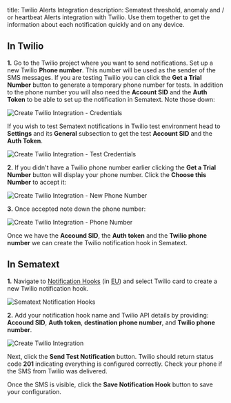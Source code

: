 title: Twilio Alerts Integration
description: Sematext threshold, anomaly and / or heartbeat Alerts integration with Twilio. Use them together to get the information about each notification quickly and on any device.

## In Twilio

**1.** Go to the Twilio project where you want to send notifications. Set up a new Twilio **Phone number**. This number will be used as the sender of the SMS messages. If you are testing Twilio you can click the **Get a Trial Number** button to generate a temporary phone number for tests. In addition to the phone number you will also need the **Account SID** and the **Auth Token** to be able to set up the notification in Sematext. Note those down:

<img class="content-modal-image" alt="Create Twilio Integration - Credentials" src="/docs/images/integrations/create-twilio-integration-create-phone-number.png" title="Create Twilio Integration - Credentials">

If you wish to test Sematext notifications in Twilio test environment head to **Settings** and its **General** subsection to get the test **Account SID** and the **Auth Token**.

<img class="content-modal-image" alt="Create Twilio Integration - Test Credentials" src="/docs/images/integrations/create-twilio-integration-settings.png" title="Create Twilio Integration - Test Credentials">

**2.** If you didn't have a Twilio phone number earlier clicking the **Get a Trial Number** button will display your phone number. Click the **Choose this Number** to accept it:

<img class="content-modal-image" alt="Create Twilio Integration - New Phone Number" src="/docs/images/integrations/create-twilio-integration-confirm-phone-number.png" title="Create Twilio Integration - New Phone Number">

**3.** Once accepted note down the phone number:

<img class="content-modal-image" alt="Create Twilio Integration - Phone Number" src="/docs/images/integrations/create-twilio-integration-display-phone-number.png" title="Create Twilio Integration - Phone Number">

Once we have the **Accound SID**, the **Auth token** and the **Twilio phone number** we can create the Twilio notification hook in Sematext.

## In Sematext

**1.** Navigate to [Notification Hooks](https://apps.sematext.com/ui/hooks/create) (in [EU](https://apps.eu.sematext.com/ui/hooks/create)) and select Twilio card to create a new Twilio notification hook.

![Sematext Notification Hooks](https://sematext.com/docs/images/integrations/sematext-notification-hooks.png  "Sematext Notification Hook")

**2.** Add your notification hook name and Twilio API details by providing: **Accound SID**, **Auth token**, **destination phone number**, and **Twilio phone number**.

<img class="content-modal-image" alt="Create Twilio Integration" src="/docs/images/integrations/create-twilio-integration.png" title="Create Twilio Integration">

Next, click the **Send Test Notification** button. Twilio should return status code **201** indicating everything is configured correctly. Check your phone if the SMS from Twilio was delivered. 

Once the SMS is visible, click the **Save Notification Hook** button to save your configuration. 
